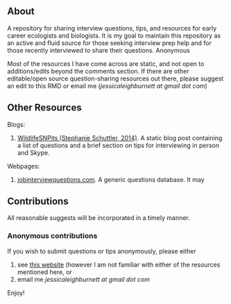 ## About
A repository for sharing interview questions, tips, and resources for early career ecologists and biologists. It is my goal to maintain this repository as an active and fluid source for those seeking interview prep help and for those recently interviewed to share their questions. Anonymous 

Most of the resources I have come across are static, and not open to additions/edits beyond the comments section.  If there are other editable/open source question-sharing resources out there, please suggest an edit to this RMD or email me (*jessicaleighburnett at gmail dot com*)


## Other Resources

Blogs:
1. [WildlifeSNPits (Stephanie Schuttler, 2014)](https://wildlifesnpits.wordpress.com/2014/01/01/what-to-expect-when-interviewing-for-ecology-and-conservation-jobs/). A static blog post containing a list of questions and a brief section on tips for interviewing in person and Skype.

Webpages:
1. [jobinterviewquestions.com](https://www.jobinterviewquestions.com/biologist-plant-animal). A generic questions database. It may


## Contributions
All reasonable suggests will be incorporated in a timely manner. 

### Anonymous contributions
If you wish to submit questions or tips anonymously, please either 
1. see [this website](https://livablesoftware.com/how-to-anonymize-github-activity/) (however I am not familiar with either of the resources mentioned here, or 
2. email me *jessicaleighburnett at gmail dot com*

Enjoy!
